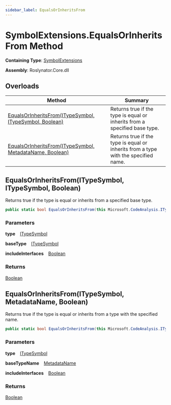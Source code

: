 ```yaml
---
sidebar_label: EqualsOrInheritsFrom
---
```


# SymbolExtensions\.EqualsOrInheritsFrom Method

**Containing Type**: [SymbolExtensions](../index.md)

**Assembly**: Roslynator\.Core\.dll

## Overloads

| Method | Summary |
| ------ | ------- |
| [EqualsOrInheritsFrom(ITypeSymbol, ITypeSymbol, Boolean)](#Roslynator_SymbolExtensions_EqualsOrInheritsFrom_Microsoft_CodeAnalysis_ITypeSymbol_Microsoft_CodeAnalysis_ITypeSymbol_System_Boolean_) | Returns true if the type is equal or inherits from a specified base type\. |
| [EqualsOrInheritsFrom(ITypeSymbol, MetadataName, Boolean)](#Roslynator_SymbolExtensions_EqualsOrInheritsFrom_Microsoft_CodeAnalysis_ITypeSymbol_Roslynator_MetadataName__System_Boolean_) | Returns true if the type is equal or inherits from a type with the specified name\. |

## EqualsOrInheritsFrom\(ITypeSymbol, ITypeSymbol, Boolean\) <a id="Roslynator_SymbolExtensions_EqualsOrInheritsFrom_Microsoft_CodeAnalysis_ITypeSymbol_Microsoft_CodeAnalysis_ITypeSymbol_System_Boolean_"></a>

  
Returns true if the type is equal or inherits from a specified base type\.

```csharp
public static bool EqualsOrInheritsFrom(this Microsoft.CodeAnalysis.ITypeSymbol type, Microsoft.CodeAnalysis.ITypeSymbol baseType, bool includeInterfaces = false)
```

### Parameters

**type** &ensp; [ITypeSymbol](https://docs.microsoft.com/en-us/dotnet/api/microsoft.codeanalysis.itypesymbol)

**baseType** &ensp; [ITypeSymbol](https://docs.microsoft.com/en-us/dotnet/api/microsoft.codeanalysis.itypesymbol)

**includeInterfaces** &ensp; [Boolean](https://docs.microsoft.com/en-us/dotnet/api/system.boolean)

### Returns

[Boolean](https://docs.microsoft.com/en-us/dotnet/api/system.boolean)

## EqualsOrInheritsFrom\(ITypeSymbol, MetadataName, Boolean\) <a id="Roslynator_SymbolExtensions_EqualsOrInheritsFrom_Microsoft_CodeAnalysis_ITypeSymbol_Roslynator_MetadataName__System_Boolean_"></a>

  
Returns true if the type is equal or inherits from a type with the specified name\.

```csharp
public static bool EqualsOrInheritsFrom(this Microsoft.CodeAnalysis.ITypeSymbol type, in Roslynator.MetadataName baseTypeName, bool includeInterfaces = false)
```

### Parameters

**type** &ensp; [ITypeSymbol](https://docs.microsoft.com/en-us/dotnet/api/microsoft.codeanalysis.itypesymbol)

**baseTypeName** &ensp; [MetadataName](../../MetadataName/index.md)

**includeInterfaces** &ensp; [Boolean](https://docs.microsoft.com/en-us/dotnet/api/system.boolean)

### Returns

[Boolean](https://docs.microsoft.com/en-us/dotnet/api/system.boolean)

